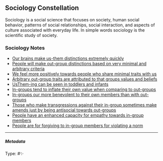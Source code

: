 ## Sociology Constellation

Sociology is a social science that focuses on society, human social behavior, patterns of social relationships, social interaction, and aspects of culture associated with everyday life. In simple words sociology is the scientific study of society.

### Sociology Notes

* [Our brains make us-them distinctions extremely quickly](Our%20brains%20make%20us-them%20distinctions%20extremely%20quickly.md)
* [People will make out-group distinctions based on very minimal and arbitrary criteria](People%20will%20make%20out-group%20distinctions%20based%20on%20very%20minimal%20and%20arbitrary%20criteria.md)
* [We feel more positively towards people who share minimal traits with us](We%20feel%20more%20positively%20towards%20people%20who%20share%20minimal%20traits%20with%20us.md)
* [Arbitrary out-group traits are attributed to that groups values and beliefs](Arbitrary%20out-group%20traits%20are%20attributed%20to%20that%20groups%20values%20and%20beliefs.md)
* [UsThem-ing can be seen in toddlers and infants](UsThem-ing%20can%20be%20seen%20in%20toddlers%20and%20infants.md)
* [In-groups tend to inflate their own value when comparing to out-groups](In-groups%20tend%20to%20inflate%20their%20own%20value%20when%20comparing%20to%20out-groups.md)
* [In-groups our more benevolent to their own members than with out-groups](In-groups%20our%20more%20benevolent%20to%20their%20own%20members%20than%20with%20out-groups.md)
* [Those who make transgressions against their in-group sometimes make amends just by being antisocial towards out-groups](Those%20who%20make%20transgressions%20against%20their%20in-group%20sometimes%20make%20amends%20just%20by%20being%20antisocial%20towards%20out-groups.md)
* [People have an enhanced capacity for empathy towards in-group members](People%20have%20an%20enhanced%20capacity%20for%20empathy%20towards%20in-group%20members.md)
* [People are for forgiving to in-group members for violating a norm](People%20are%20for%20forgiving%20to%20in-group%20members%20for%20violating%20a%20norm.md)

---

##### Metadata

Type: #✨ 

